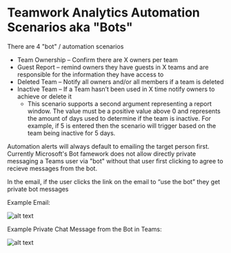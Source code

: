 
# Teamwork Analytics Automation Scenarios aka "Bots"

There are 4 "bot" / automation scenarios

- Team Ownership – Confirm there are X owners per team
- Guest Report – remind owners they have guests in X teams and are responsible for the information they have access to
- Deleted Team – Notify all owners and/or all members if a team is deleted
- Inactive Team – If a Team hasn’t been used in X time notify owners to achieve or delete it    
  - This scenario supports a second argument representing a report window. The value must be a positive value above 0 and represents the amount of days used to determine if the team is inactive. For example, if 5 is entered then the scenario will trigger based on the team being inactive for 5 days.

Automation alerts will always default to emailing the target person first. Currently Microsoft's Bot famework does not allow directly private messaging a Teams user via "bot" without that user first clicking to agree to recieve messages from the bot.

In the email, if the user clicks the link on the email to “use the bot” they get private bot messages

Example Email:

![alt text](images/bots/botemail.png "Bot email")

Example Private Chat Message from the Bot in Teams:

![alt text](images/bots/botmessage.png "Bot email")


